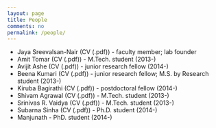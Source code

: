 ```yaml
---
layout: page
title: People
comments: no
permalink: /people/
---
```



- Jaya Sreevalsan-Nair (CV (.pdf)) - faculty member; lab founder
- Amit Tomar (CV (.pdf)) - M.Tech. student (2013-)
- Avijit Ashe (CV (.pdf)) - junior research fellow (2014-)
- Beena Kumari (CV (.pdf)) - junior research fellow; M.S. by Research student (2013-)
- Kiruba Bagirathi (CV (.pdf)) - postdoctoral fellow (2014-)
- Shivam Agrawal (CV (.pdf)) - M.Tech. student (2013-)
- Srinivas R. Vaidya (CV (.pdf)) - M.Tech. student (2013-)
- Subarna Sinha (CV (.pdf)) - Ph.D. student (2014-)
- Manjunath - PhD. student (2014-)


